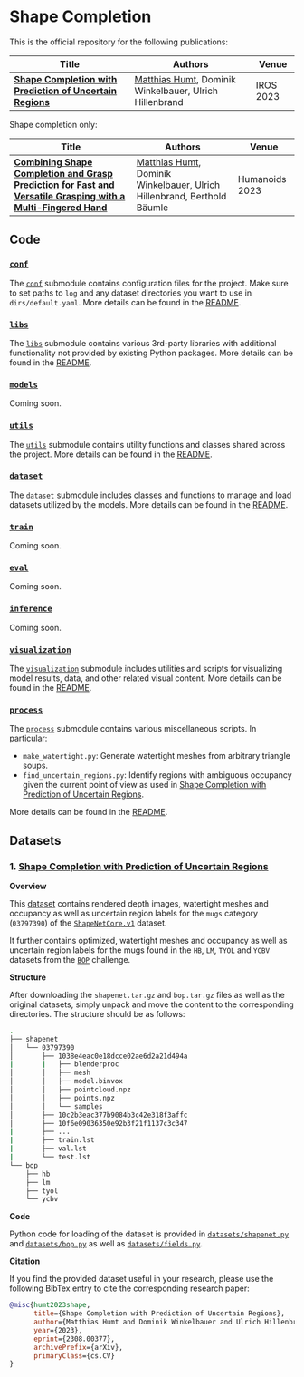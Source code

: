 # Shape Completion
This is the official repository for the following publications:

| Title | Authors | Venue |
|---|---|---|
| [**Shape Completion with Prediction of Uncertain Regions**](https://arxiv.org/abs/2308.00377) | [Matthias Humt](https://www.hummat.com/), Dominik Winkelbauer, Ulrich Hillenbrand | IROS 2023 |

Shape completion only:

| Title | Authors | Venue |
|---|---|---|
| [**Combining Shape Completion and Grasp Prediction for Fast and Versatile Grasping with a Multi-Fingered Hand**](https://dlr-alr.github.io/grasping/_pages/humanoids23.html) | [Matthias Humt](https://www.hummat.com/), Dominik Winkelbauer, Ulrich Hillenbrand, Berthold Bäumle | Humanoids 2023 |

## Code
### [`conf`](https://github.com/DLR-RM/shape-completion/tree/main/conf)

The [`conf`](https://github.com/DLR-RM/shape-completion/tree/main/conf) submodule contains configuration files for the project. Make sure to set paths to `log` and any dataset directories you want to use in `dirs/default.yaml`. More details can be found in the [README](https://github.com/DLR-RM/shape-completion/blob/main/conf/README.md).

### [`libs`](https://github.com/DLR-RM/shape-completion/tree/main/libs)

The [`libs`](https://github.com/DLR-RM/shape-completion/tree/main/libs) submodule contains various 3rd-party libraries with additional functionality not provided by existing Python packages. More details can be found in the [README](https://github.com/DLR-RM/shape-completion/blob/main/libs/README.md).

### [`models`](https://github.com/DLR-RM/shape-completion/tree/main/models)

Coming soon.

### [`utils`](https://github.com/DLR-RM/shape-completion/tree/main/utils)

The [`utils`](https://github.com/DLR-RM/shape-completion/tree/main/utils) submodule contains utility functions and classes shared across the project. More details can be found in the [README](https://github.com/DLR-RM/shape-completion/blob/main/utils/README.md).

### [`dataset`](https://github.com/DLR-RM/shape-completion/tree/main/dataset)

The [`dataset`](https://github.com/DLR-RM/shape-completion/tree/main/dataset) submodule includes classes and functions to manage and load datasets utilized by the models. More details can be found in the [README](https://github.com/DLR-RM/shape-completion/blob/main/dataset/README.md).

### [`train`](https://github.com/DLR-RM/shape-completion/tree/main/train)

Coming soon.

### [`eval`](https://github.com/DLR-RM/shape-completion/tree/main/eval)

Coming soon.

### [`inference`](https://github.com/DLR-RM/shape-completion/tree/main/inference)

Coming soon.

### [`visualization`](https://github.com/DLR-RM/shape-completion/tree/main/visualize)

The [`visualization`](https://github.com/DLR-RM/shape-completion/tree/main/visualize) submodule includes utilities and scripts for visualizing model results, data, and other related visual content. More details can be found in the [README](https://github.com/DLR-RM/shape-completion/blob/main/visualize/README.md).

### [`process`](https://github.com/DLR-RM/shape-completion/tree/main/process)

The [`process`](https://github.com/DLR-RM/shape-completion/tree/main/process) submodule contains various miscellaneous scripts. In particular:

* `make_watertight.py`: Generate watertight meshes from arbitrary triangle soups.
* `find_uncertain_regions.py`: Identify regions with ambiguous occupancy given the current point of view as used in [Shape Completion with Prediction of Uncertain Regions](https://arxiv.org/abs/2308.00377).

More details can be found in the [README](https://github.com/DLR-RM/shape-completion/blob/main/process/README.md).

## Datasets
### 1. [Shape Completion with Prediction of Uncertain Regions](https://zenodo.org/uploads/10284230)

**Overview**

This [dataset](https://zenodo.org/uploads/10284230) contains rendered depth images, watertight meshes and occupancy as well as uncertain region labels for the `mugs` category (`03797390`) of the [`ShapeNetCore.v1`](https://shapenet.org) dataset.

It further contains optimized, watertight meshes and occupancy as well as uncertain region labels for the mugs found in the `HB`, `LM`, `TYOL` and `YCBV` datasets from the [`BOP`](https://bop.felk.cvut.cz/datasets) challenge.

**Structure**

After downloading the `shapenet.tar.gz` and `bop.tar.gz` files as well as the original datasets, simply unpack and move the content to the corresponding directories. The structure should be as follows:
```bash
.
├── shapenet
│   └── 03797390
│       ├── 1038e4eac0e18dcce02ae6d2a21d494a
|       |   ├── blenderproc
│       │   ├── mesh
│       │   ├── model.binvox
│       │   ├── pointcloud.npz
│       │   ├── points.npz
│       │   └── samples
│       ├── 10c2b3eac377b9084b3c42e318f3affc
│       ├── 10f6e09036350e92b3f21f1137c3c347
|       ├── ...
|       ├── train.lst
|       ├── val.lst
|       └── test.lst
└── bop
    ├── hb
    ├── lm
    ├── tyol
    └── ycbv
```

**Code**

Python code for loading of the dataset is provided in [`datasets/shapenet.py`]() and [`datasets/bop.py`]() as well as [`datasets/fields.py`]().

**Citation**

If you find the provided dataset useful in your research, please use the following BibTex entry to cite the corresponding research paper:

```bibtex
@misc{humt2023shape,
      title={Shape Completion with Prediction of Uncertain Regions}, 
      author={Matthias Humt and Dominik Winkelbauer and Ulrich Hillenbrand},
      year={2023},
      eprint={2308.00377},
      archivePrefix={arXiv},
      primaryClass={cs.CV}
}
```
